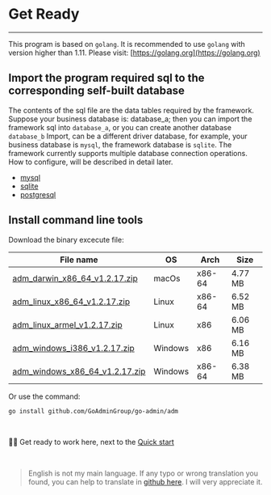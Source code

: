 # Get Ready
---

This program is based on ```golang```. It is recommended to use ```golang``` with version higher than 1.11. Please visit: [https://golang.org](https://golang.org)

## Import the program required sql to the corresponding self-built database

The contents of the sql file are the data tables required by the framework. Suppose your business database is: database_a; then you can import the framework sql into ```database_a```, or you can create another database ```database_b``` Import, can be a different driver database, for example, your business database is ```mysql```, the framework database is ```sqlite```. The framework currently supports multiple database connection operations. How to configure, will be described in detail later.

- [mysql](https://raw.githubusercontent.com/GoAdminGroup/go-admin/master/data/admin.sql)
- [sqlite](https://raw.githubusercontent.com/GoAdminGroup/go-admin/master/data/admin.db)
- [postgresql](https://raw.githubusercontent.com/GoAdminGroup/go-admin/master/data/admin.pgsql)

## Install command line tools

Download the binary excecute file: 

|  File name   | OS  | Arch  | Size  |
|  ----  | ----  | ----  |----  |
| [adm_darwin_x86_64_v1.2.17.zip](http://file.go-admin.cn/go_admin/cli/v1_2_17/adm_darwin_x86_64_v1.2.17.zip)  | macOs | x86-64 | 4.77 MB
| [adm_linux_x86_64_v1.2.17.zip](http://file.go-admin.cn/go_admin/cli/v1_2_17/adm_linux_x86_64_v1.2.17.zip)  | Linux | x86-64   | 6.52 MB
| [adm_linux_armel_v1.2.17.zip](http://file.go-admin.cn/go_admin/cli/v1_2_17/adm_linux_armel_v1.2.17.zip)  | Linux | x86   | 6.06 MB
| [adm_windows_i386_v1.2.17.zip](http://file.go-admin.cn/go_admin/cli/v1_2_17/adm_windows_i386_v1.2.17.zip)  | Windows | x86  |6.16 MB
| [adm_windows_x86_64_v1.2.17.zip](http://file.go-admin.cn/go_admin/cli/v1_2_17/adm_windows_x86_64_v1.2.17.zip)  | Windows | x86-64   |6.38 MB


Or use the command:

```
go install github.com/GoAdminGroup/go-admin/adm
```

<br>

🍺🍺 Get ready to work here, next to the [Quick start](quick_start)

<br>

> English is not my main language. If any typo or wrong translation you found, you can help to translate in [github here](https://github.com/GoAdminGroup/docs). I will very appreciate it.


